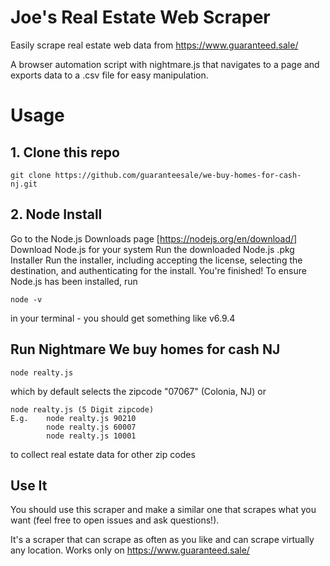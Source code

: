# Joe's Real Estate Web Scraper

Easily scrape real estate web data from https://www.guaranteed.sale/

A browser automation script with nightmare.js that navigates to a page and exports data to a .csv file for easy manipulation. 


# Usage

## 1. Clone this repo
 
```
git clone https://github.com/guaranteesale/we-buy-homes-for-cash-nj.git
```

## 2. Node Install
Go to the Node.js Downloads page [https://nodejs.org/en/download/]
Download Node.js for your system
Run the downloaded Node.js .pkg Installer
Run the installer, including accepting the license, selecting the destination, and authenticating for the install.
You're finished! To ensure Node.js has been installed, run 
```
node -v
```
 in your terminal - you should get something like v6.9.4


## Run Nightmare We buy homes for cash NJ

```
node realty.js
```
which by default selects the zipcode "07067" (Colonia, NJ) or
```
node realty.js (5 Digit zipcode)
E.g.    node realty.js 90210
        node realty.js 60007
        node realty.js 10001
```
to collect real estate data for other zip codes


## Use It

You should use this scraper and make a similar one that scrapes what you want (feel free to open issues and ask questions!).

It's a scraper that can scrape as often as you like and can scrape virtually any location. Works only on https://www.guaranteed.sale/
